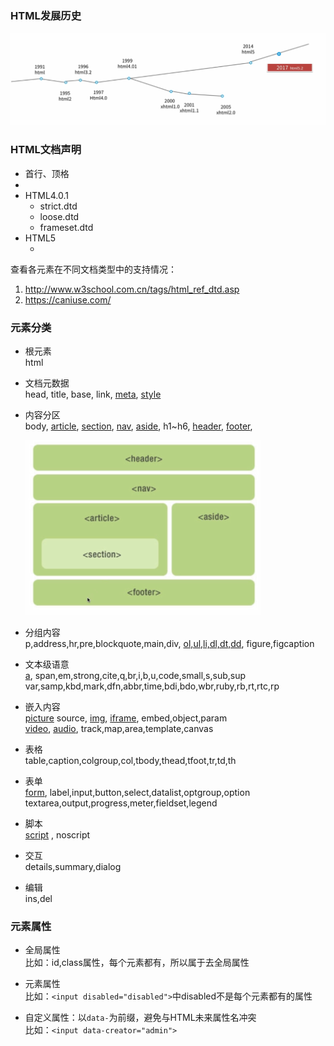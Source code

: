 ### HTML发展历史
![](/html/images/history.png)

### HTML文档声明
- 首行、顶格
- <!DOCTYPE 声明内容>
- HTML4.0.1
  - strict.dtd
  - loose.dtd
  - frameset.dtd
- HTML5
  - <!DOCTYPE html>

查看各元素在不同文档类型中的支持情况：
1. http://www.w3school.com.cn/tags/html_ref_dtd.asp
2. https://caniuse.com/


### 元素分类
- 根元素  
  html

- 文档元数据  
  head,
  title,
  base,
  link,
  [meta](/html/meta.md),
  [style](/html/style.md)

- 内容分区  
  body,
  [article](/html/article.md),
  [section](/html/section.md),
  [nav](/html/nav.md),
  [aside](/html/aside.md),
  h1~h6,
  [header](/html/header.md),
  [footer](/html/footer.md),

  ![](/html/images/section.png)

- 分组内容  
  p,address,hr,pre,blockquote,main,div,
  [ol,ul,li,dl,dt,dd](/html/list.md),
  figure,figcaption

- 文本级语意  
  [a](/html/a.md),
  span,em,strong,cite,q,br,i,b,u,code,small,s,sub,sup  
  var,samp,kbd,mark,dfn,abbr,time,bdi,bdo,wbr,ruby,rb,rt,rtc,rp  

- 嵌入内容  
  [picture](/html/picture.md)
  source,
  [img](/html/image.md),
  [iframe](/html/iframe.md),
  embed,object,param  
  [video](/html/video.md),
  [audio](/html/audio.md),
  track,map,area,template,canvas

- 表格  
  table,caption,colgroup,col,tbody,thead,tfoot,tr,td,th

- 表单  
  [form](/html/form.md),
  label,input,button,select,datalist,optgroup,option  
  textarea,output,progress,meter,fieldset,legend

- 脚本  
  [script](/html/script.md) , noscript

- 交互  
  details,summary,dialog

- 编辑  
  ins,del


### 元素属性
- 全局属性  
  比如：id,class属性，每个元素都有，所以属于去全局属性  

- 元素属性   
  比如：`<input disabled="disabled">`中disabled不是每个元素都有的属性

- 自定义属性：以`data-`为前缀，避免与HTML未来属性名冲突    
  比如：`<input data-creator="admin">`  
